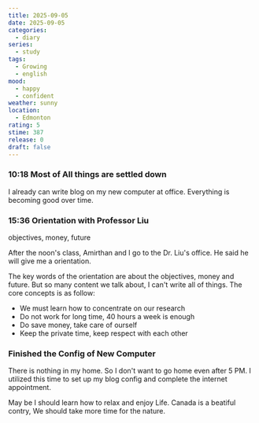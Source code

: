 ```yaml
---
title: 2025-09-05
date: 2025-09-05
categories:
  - diary
series:
  - study
tags:
  - Growing
  - english
mood:
  - happy
  - confident
weather: sunny
location:
  - Edmonton
rating: 5
stime: 387
release: 0
draft: false
---
```


### 10:18 Most of All things are  settled down

I already can write blog on my new computer at office. Everything is becoming good over time.

### 15:36 Orientation with Professor Liu

objectives, money, future

After the noon's class, Amirthan and I go to the Dr. Liu's office. He said he will give me a orientation.

The key words of  the orientation are about the objectives, money and future. But so many content we talk about, I can't write all of things. The core concepts is as follow:

- We must learn how to concentrate on our research
- Do not work for long time, 40 hours a week is enough
- Do save money, take care of ourself
- Keep the private time, keep respect with each other

### Finished the Config of New Computer

There is nothing in my home. So I don't want to go home even after 5 PM. I utilized this time to set up my blog config and complete the internet appointment.

May be I should learn how to relax and enjoy Life. Canada is a beatiful contry, We should take more time for the nature.



